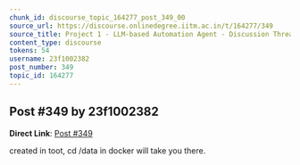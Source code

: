 ```yaml
---
chunk_id: discourse_topic_164277_post_349_00
source_url: https://discourse.onlinedegree.iitm.ac.in/t/164277/349
source_title: Project 1 - LLM-based Automation Agent - Discussion Thread [TDS Jan 2025]
content_type: discourse
tokens: 54
username: 23f1002382
post_number: 349
topic_id: 164277
---
```


## Post #349 by 23f1002382

**Direct Link**: [Post #349](https://discourse.onlinedegree.iitm.ac.in/t/164277/349)

created in toot, cd /data in docker will take you there.
